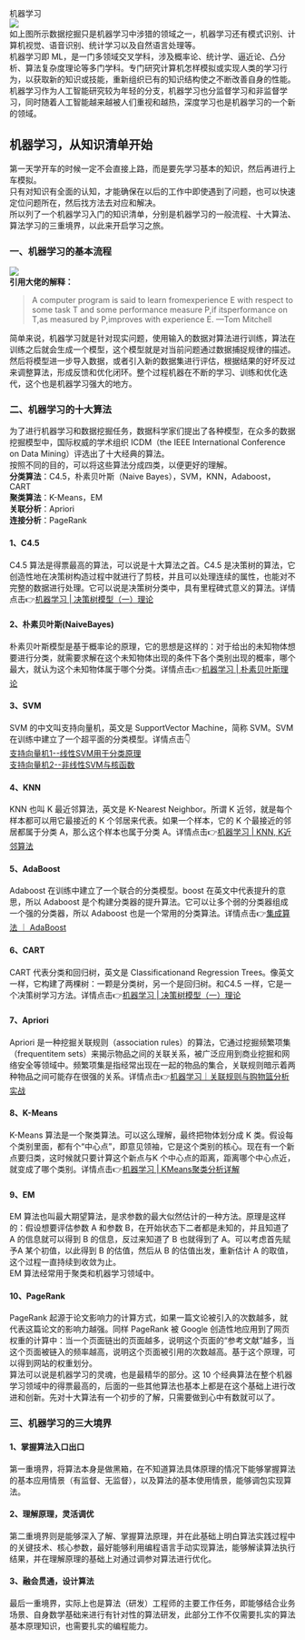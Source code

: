 机器学习<br />![](https://cdn.nlark.com/yuque/0/2022/jpeg/396745/1658116737356-b1773393-35a3-45fe-ac4f-d349791e145f.jpeg#clientId=ub0c33dd2-df58-4&from=paste&id=u47e58fbd&originHeight=703&originWidth=1080&originalType=url&ratio=1&rotation=0&showTitle=false&status=done&style=shadow&taskId=u9f2a990c-a150-4e8f-ae7c-737dca31e03&title=)<br />如上图所示数据挖掘只是机器学习中涉猎的领域之一，机器学习还有模式识别、计算机视觉、语音识别、统计学习以及自然语言处理等。<br />机器学习即 ML，是一门多领域交叉学科，涉及概率论、统计学、逼近论、凸分析、算法复杂度理论等多门学科。专门研究计算机怎样模拟或实现人类的学习行为，以获取新的知识或技能，重新组织已有的知识结构使之不断改善自身的性能。<br />机器学习作为人工智能研究较为年轻的分支，机器学习也分监督学习和非监督学习，同时随着人工智能越来越被人们重视和越热，深度学习也是机器学习的一个新的领域。
<a name="hrYTT"></a>
## **机器学习，从知识清单开始**
第一天学开车的时候一定不会直接上路，而是要先学习基本的知识，然后再进行上车模拟。<br />只有对知识有全面的认知，才能确保在以后的工作中即使遇到了问题，也可以快速定位问题所在，然后找方法去对应和解决。<br />所以列了一个机器学习入门的知识清单，分别是机器学习的一般流程、十大算法、算法学习的三重境界，以此来开启学习之旅。
<a name="Gcwe0"></a>
### **一、机器学习的基本流程**
![](https://cdn.nlark.com/yuque/0/2022/jpeg/396745/1658116737336-ebc7e6ce-c71b-43ad-8bad-c841461cccea.jpeg#clientId=ub0c33dd2-df58-4&from=paste&id=u9d870ef3&originHeight=447&originWidth=1080&originalType=url&ratio=1&rotation=0&showTitle=false&status=done&style=shadow&taskId=ub632add2-f733-4442-a176-b088fb848e2&title=)<br />**引用大佬的解释：**
> A computer program is said to learn fromexperience E with respect to some task T and some performance measure P,if itsperformance on T,as measured by P,improves with experience E.  —Tom Mitchell

简单来说，机器学习就是针对现实问题，使用输入的数据对算法进行训练，算法在训练之后就会生成一个模型，这个模型就是对当前问题通过数据捕捉规律的描述。然后将模型进一步导入数据，或者引入新的数据集进行评估，根据结果的好坏反过来调整算法，形成反馈和优化闭环。整个过程机器在不断的学习、训练和优化迭代，这个也是机器学习强大的地方。
<a name="eVVlG"></a>
### 二、机器学习的十大算法
为了进行机器学习和数据挖掘任务，数据科学家们提出了各种模型，在众多的数据挖掘模型中，国际权威的学术组织 ICDM（the IEEE International Conference on Data Mining）评选出了十大经典的算法。<br />按照不同的目的，可以将这些算法分成四类，以便更好的理解。<br />**分类算法**：C4.5，朴素贝叶斯（Naive Bayes），SVM，KNN，Adaboost，CART<br />**聚类算法**：K-Means，EM<br />**关联分析**：Apriori<br />**连接分析**：PageRank
<a name="ckgVp"></a>
#### 1、C4.5
C4.5 算法是得票最高的算法，可以说是十大算法之首。C4.5 是决策树的算法，它创造性地在决策树构造过程中就进行了剪枝，并且可以处理连续的属性，也能对不完整的数据进行处理。它可以说是决策树分类中，具有里程碑式意义的算法。详情点击👉[机器学习 | 决策树模型（一）理论](http://mp.weixin.qq.com/s?__biz=Mzk0OTI1OTQ2MQ==&mid=2247493654&idx=1&sn=fc2e1dc5a604b0f9ef451f264bbebb4a&chksm=c359b5bcf42e3caa0240b80b2a065f917994e8d928a4121e15d19ad20fabf92c1a721def1224&scene=21#wechat_redirect)
<a name="AwgZR"></a>
#### 2、朴素贝叶斯(NaiveBayes)
朴素贝叶斯模型是基于概率论的原理，它的思想是这样的：对于给出的未知物体想要进行分类，就需要求解在这个未知物体出现的条件下各个类别出现的概率，哪个最大，就认为这个未知物体属于哪个分类。详情点击👉[机器学习 | 朴素贝叶斯理论](http://mp.weixin.qq.com/s?__biz=Mzk0OTI1OTQ2MQ==&mid=2247493699&idx=1&sn=3b3943bbcb77951e8e3a92262f3edd29&chksm=c359b5e9f42e3cff82e86fc41d6a3311e04604ec21e1db720e3f32bed7c15c3b794095087262&scene=21#wechat_redirect)
<a name="BgWFW"></a>
#### 3、SVM
SVM 的中文叫支持向量机，英文是 SupportVector Machine，简称 SVM。SVM 在训练中建立了一个超平面的分类模型。详情点击👇<br />[支持向量机1--线性SVM用于分类原理](http://mp.weixin.qq.com/s?__biz=Mzk0OTI1OTQ2MQ==&mid=2247493704&idx=1&sn=388b0faac1fe2fa52f5d503108ffe083&chksm=c359b5e2f42e3cf44b86bebcbdd1842a34a7ed46d34b7662bc3ac7010dab8533be4f6321e8a5&scene=21#wechat_redirect)<br />[支持向量机2--非线性SVM与核函数](http://mp.weixin.qq.com/s?__biz=Mzk0OTI1OTQ2MQ==&mid=2247493706&idx=1&sn=fb47c70f5d8d535a50085f2b30939475&chksm=c359b5e0f42e3cf6037b08e27972ee74d49a49356674a8f638f8edf6487fb2176986053c9875&scene=21#wechat_redirect)
<a name="IWRRr"></a>
#### 4、KNN
KNN 也叫 K 最近邻算法，英文是 K-Nearest Neighbor。所谓 K 近邻，就是每个样本都可以用它最接近的 K 个邻居来代表。如果一个样本，它的 K 个最接近的邻居都属于分类 A，那么这个样本也属于分类 A。详情点击👉[机器学习 | KNN, K近邻算法](http://mp.weixin.qq.com/s?__biz=Mzk0OTI1OTQ2MQ==&mid=2247493646&idx=1&sn=acbc5519567289e7950895fad52db7bc&chksm=c359b5a4f42e3cb2563097e19e23e0b14df682509b284192c035134d8bf712168d0070af5a25&scene=21#wechat_redirect)
<a name="wqrLk"></a>
#### 5、AdaBoost
Adaboost 在训练中建立了一个联合的分类模型。boost 在英文中代表提升的意思，所以 Adaboost 是个构建分类器的提升算法。它可以让多个弱的分类器组成一个强的分类器，所以 Adaboost 也是一个常用的分类算法。详情点击👉[集成算法 ｜ AdaBoost](http://mp.weixin.qq.com/s?__biz=Mzk0OTI1OTQ2MQ==&mid=2247493697&idx=1&sn=38ef091bf732097a85ec8c8a0ae98137&chksm=c359b5ebf42e3cfdcc7d8f3f7f70c7f118a31af79ca17f27204f461d30dd697bf901f4596f70&scene=21#wechat_redirect)
<a name="Hxn0l"></a>
#### 6、CART
CART 代表分类和回归树，英文是 Classificationand Regression Trees。像英文一样，它构建了两棵树：一颗是分类树，另一个是回归树。和C4.5 一样，它是一个决策树学习方法。详情点击👉[机器学习 | 决策树模型（一）理论](http://mp.weixin.qq.com/s?__biz=Mzk0OTI1OTQ2MQ==&mid=2247493654&idx=1&sn=fc2e1dc5a604b0f9ef451f264bbebb4a&chksm=c359b5bcf42e3caa0240b80b2a065f917994e8d928a4121e15d19ad20fabf92c1a721def1224&scene=21#wechat_redirect)
<a name="z3Sbj"></a>
#### 7、Apriori
Apriori 是一种挖掘关联规则（association rules）的算法，它通过挖掘频繁项集（frequentitem sets）来揭示物品之间的关联关系，被广泛应用到商业挖掘和网络安全等领域中。频繁项集是指经常出现在一起的物品的集合，关联规则暗示着两种物品之间可能存在很强的关系。详情点击👉[机器学习｜关联规则与购物篮分析实战](http://mp.weixin.qq.com/s?__biz=Mzk0OTI1OTQ2MQ==&mid=2247493751&idx=1&sn=502bf7073215c60fa3ed8eb7faeb8cc2&chksm=c359b5ddf42e3ccb1dde8c7fe01c268882ddb71148d6e4a337e758cd918c50aae38f4a312298&scene=21#wechat_redirect)
<a name="Vexdx"></a>
#### 8、K-Means
K-Means 算法是一个聚类算法。可以这么理解，最终把物体划分成 K 类。假设每个类别里面，都有个“中心点”，即意见领袖，它是这个类别的核心。现在有一个新点要归类，这时候就只要计算这个新点与K 个中心点的距离，距离哪个中心点近，就变成了哪个类别。详情点击👉[机器学习 | KMeans聚类分析详解](http://mp.weixin.qq.com/s?__biz=Mzk0OTI1OTQ2MQ==&mid=2247493647&idx=1&sn=cc7dd272dddc97e4bf906ca3d7d018b8&chksm=c359b5a5f42e3cb3a5a329d15406a8f823a6c05446f904c1cb07d56ad602d4ddd127b5e69ec0&scene=21#wechat_redirect)
<a name="qEvf0"></a>
#### 9、EM
EM 算法也叫最大期望算法，是求参数的最大似然估计的一种方法。原理是这样的：假设想要评估参数 A 和参数 B，在开始状态下二者都是未知的，并且知道了 A 的信息就可以得到 B 的信息，反过来知道了 B 也就得到了 A。可以考虑首先赋予A 某个初值，以此得到 B 的估值，然后从 B 的估值出发，重新估计 A 的取值，这个过程一直持续到收敛为止。<br />EM 算法经常用于聚类和机器学习领域中。
<a name="v8LWw"></a>
#### 10、PageRank
PageRank 起源于论文影响力的计算方式，如果一篇文论被引入的次数越多，就代表这篇论文的影响力越强。同样 PageRank 被 Google 创造性地应用到了网页权重的计算中：当一个页面链出的页面越多，说明这个页面的“参考文献”越多，当这个页面被链入的频率越高，说明这个页面被引用的次数越高。基于这个原理，可以得到网站的权重划分。<br />算法可以说是机器学习的灵魂，也是最精华的部分。这 10 个经典算法在整个机器学习领域中的得票最高的，后面的一些其他算法也基本上都是在这个基础上进行改进和创新。先对十大算法有一个初步的了解，只需要做到心中有数就可以了。
<a name="XniLK"></a>
### 三、机器学习的三大境界
<a name="msJjo"></a>
#### 1、掌握算法入口出口
第一重境界，将算法本身是做黑箱，在不知道算法具体原理的情况下能够掌握算法的基本应用情景（有监督、无监督），以及算法的基本使用情景，能够调包实现算法。
<a name="gnFhJ"></a>
#### 2、理解原理，灵活调优
第二重境界则是能够深入了解、掌握算法原理，并在此基础上明白算法实践过程中的关键技术、核心参数，最好能够利用编程语言手动实现算法，能够解读算法执行结果，并在理解原理的基础上对通过调参对算法进行优化。
<a name="FvPzV"></a>
#### 3、融会贯通，设计算法
最后一重境界，实际上也是算法（研发）工程师的主要工作任务，即能够结合业务场景、自身数学基础来进行有针对性的算法研发，此部分工作不仅需要扎实的算法基本原理知识，也需要扎实的编程能力。
